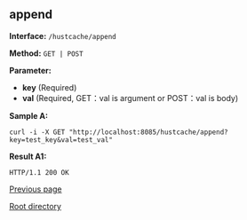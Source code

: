 ## append ##

**Interface:** `/hustcache/append`

**Method:** `GET | POST`

**Parameter:** 

*  **key** (Required)  
*  **val** (Required, GET：val is argument or POST：val is body)  

**Sample A:**

    curl -i -X GET "http://localhost:8085/hustcache/append?key=test_key&val=test_val"

**Result A1:**

	HTTP/1.1 200 OK
	
[Previous page](../hustdb.md)

[Root directory](../../../index.md)
